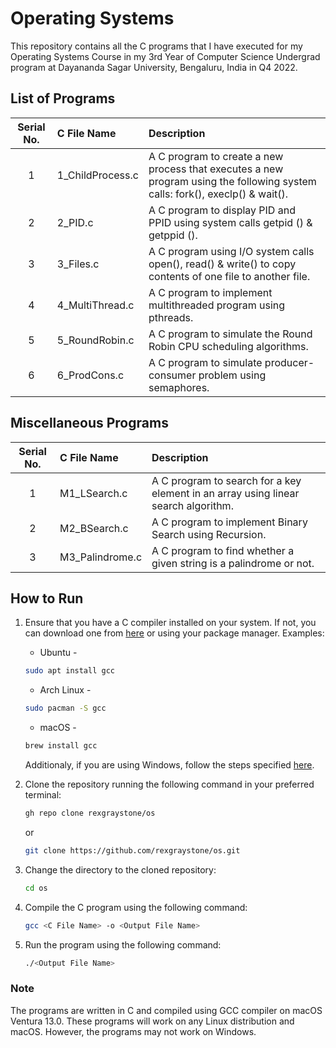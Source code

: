 # Operating Systems

This repository contains all the C programs that I have executed for my Operating Systems Course in my 3rd Year of Computer Science Undergrad program at Dayananda Sagar University, Bengaluru, India in Q4 2022.

## List of Programs

| Serial No. | C File Name | Description |
| :---: | :--- | :--- |
| 1  | 1_ChildProcess.c  | A C program to create a new process that executes a new program using the following system calls: fork(), execlp() & wait(). |
| 2  | 2_PID.c  | A C program to display PID and PPID using system calls getpid () & getppid (). |
| 3  | 3_Files.c  | A C program using I/O system calls open(), read() & write() to copy contents of one file to another file. |
| 4  | 4_MultiThread.c  | A C program to implement multithreaded program using pthreads. |
| 5  | 5_RoundRobin.c  | A C program to simulate the Round Robin CPU scheduling algorithms. |
| 6  | 6_ProdCons.c  | A C program to simulate producer-consumer problem using semaphores. |

## Miscellaneous Programs

| Serial No. | C File Name | Description |
| :---: | :--- | :--- |
| 1  | M1_LSearch.c  | A C program to search for a key element in an array using linear search algorithm. |
| 2  | M2_BSearch.c  | A C program to implement Binary Search using Recursion. |
| 3  | M3_Palindrome.c  | A C program to find whether a given string is a palindrome or not. |

## How to Run

1. Ensure that you have a C compiler installed on your system. If not, you can download one from [here](https://sourceforge.net/projects/mingw/) or using your package manager.
    Examples:
    - Ubuntu -

    ```bash
    sudo apt install gcc
    ```

    - Arch Linux -

    ```bash
    sudo pacman -S gcc
    ```

    - macOS -

    ```bash
    brew install gcc
    ```

    Additionaly, if you are using Windows, follow the steps specified [here](https://www.scaler.com/topics/c/c-compiler-for-windows/).

2. Clone the repository running the following command in your preferred terminal:

    ``` bash
    gh repo clone rexgraystone/os
    ```

    or

    ``` bash
    git clone https://github.com/rexgraystone/os.git
    ```

3. Change the directory to the cloned repository:

    ``` bash
    cd os
    ```

4. Compile the C program using the following command:

    ``` bash
    gcc <C File Name> -o <Output File Name>
    ```

5. Run the program using the following command:

    ``` bash
    ./<Output File Name>
    ```

### Note

The programs are written in C and compiled using GCC compiler on macOS Ventura 13.0.
These programs will work on any Linux distribution and macOS. However, the programs may not work on Windows.
